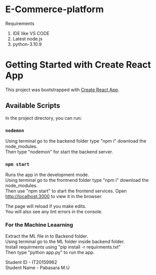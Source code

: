# E-Commerce-platform

Requirements 
1. IDE like VS CODE
2. Latest node.js
3. python-3.10.9

# Getting Started with Create React App

This project was bootstrapped with [Create React App](https://github.com/facebook/create-react-app).

## Available Scripts

In the project directory, you can run:

### `nodemon`

Using terminal go to the backend folder  type "npm i" download the node_modules.\
Then type "nodemon" for start the backend server.


### `npm start`

Runs the app in the development mode.\
Using terminal go to the frontnend folder type "npm i" download the node_modules.\
Then use "npm start" to start the frontend services.
Open [http://localhost:3000](http://localhost:3000) to view it in the browser.

The page will reload if you make edits.\
You will also see any lint errors in the console.


### For the Machine Leaarning 
Extract the ML file in to Backend folder.\
Using terminal go to the ML folder inside backend folder.\
Install requirments using "pip install -r requirments.txt"\
Then type "python app.py" to run the app.


Student ID - IT20159962\
Student Name - Pabasara M.U


